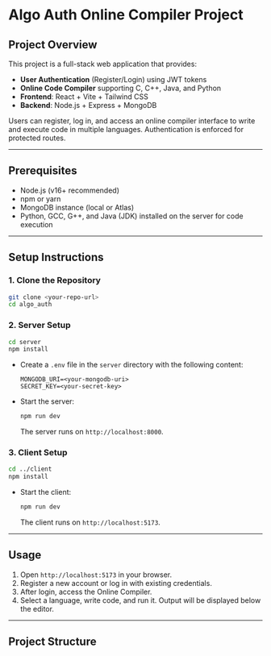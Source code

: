 # Algo Auth Online Compiler Project

## Project Overview

This project is a full-stack web application that provides:
- **User Authentication** (Register/Login) using JWT tokens
- **Online Code Compiler** supporting C, C++, Java, and Python
- **Frontend**: React + Vite + Tailwind CSS
- **Backend**: Node.js + Express + MongoDB

Users can register, log in, and access an online compiler interface to write and execute code in multiple languages. Authentication is enforced for protected routes.

---

## Prerequisites

- Node.js (v16+ recommended)
- npm or yarn
- MongoDB instance (local or Atlas)
- Python, GCC, G++, and Java (JDK) installed on the server for code execution

---

## Setup Instructions

### 1. Clone the Repository

```sh
git clone <your-repo-url>
cd algo_auth
```

### 2. Server Setup

```sh
cd server
npm install
```

- Create a `.env` file in the `server` directory with the following content:
  ```
  MONGODB_URI=<your-mongodb-uri>
  SECRET_KEY=<your-secret-key>
  ```

- Start the server:
  ```sh
  npm run dev
  ```
  The server runs on `http://localhost:8000`.

### 3. Client Setup

```sh
cd ../client
npm install
```

- Start the client:
  ```sh
  npm run dev
  ```
  The client runs on `http://localhost:5173`.

---

## Usage

1. Open `http://localhost:5173` in your browser.
2. Register a new account or log in with existing credentials.
3. After login, access the Online Compiler.
4. Select a language, write code, and run it. Output will be displayed below the editor.

---

## Project Structure


